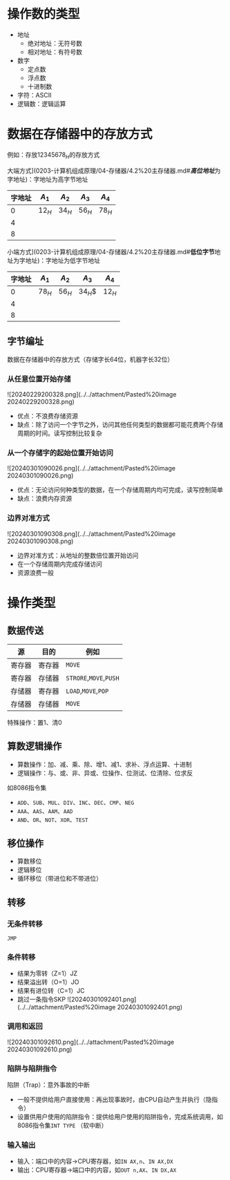 # 操作数的类型

- 地址
  - 绝对地址：无符号数
  - 相对地址：有符号数
- 数字
  - 定点数
  - 浮点数
  - 十进制数
- 字符：ASCII
- 逻辑数：逻辑运算

# 数据在存储器中的存放方式

例如：存放${12345678}_H$的存放方式

大端方式](0203-计算机组成原理/04-存储器/4.2%20主存储器.md#***高位地址***为字地址)：字地址为高字节地址

|字地址|$A_1$|$A_2$|$A_3$|$A_4$|
|-|-|-|-|-|
|0|$12_H$|$34_H$|$56_H$|$78_H$|
|4|||||
|8|||||

小端方式](0203-计算机组成原理/04-存储器/4.2%20主存储器.md#**低位字节**地址为字地址)：字地址为低字节地址

|字地址|$A_1$|$A_2$|$A_3$|$A_4$|
|-|-|-|-|-|
|0|$78_H$|$56_H$|$34_H$$|$12_H$|
|4|||||
|8|||||

## 字节编址

数据在存储器中的存放方式（存储字长64位，机器字长32位）

### 从任意位置开始存储

![20240229200328.png](../../attachment/Pasted%20image 20240229200328.png)

- 优点：不浪费存储资源
- 缺点：除了访问一个字节之外，访问其他任何类型的数据都可能花费两个存储周期的时间。读写控制比较复杂

### 从一个存储字的起始位置开始访问

![20240301090026.png](../../attachment/Pasted%20image 20240301090026.png)

- 优点：无论访问何种类型的数据，在一个存储周期内均可完成，读写控制简单
- 缺点：浪费内存资源

### 边界对准方式

![20240301090308.png](../../attachment/Pasted%20image 20240301090308.png)

- 边界对准方式：从地址的整数倍位置开始访问
- 在一个存储周期内完成存储访问
- 资源浪费一般

# 操作类型

## 数据传送

|源|目的|例如|
|-|-|-|
|寄存器|寄存器|`MOVE`|
|寄存器|存储器|`STRORE`,`MOVE`,`PUSH`|
|存储器|寄存器|`LOAD`,`MOVE`,`POP`|
|存储器|存储器|`MOVE`|

特殊操作：置1、清0

## 算数逻辑操作

- 算数操作：加、减、乘、除、增1、减1、求补、浮点运算、十进制
- 逻辑操作：与、或、非、异或、位操作、位测试、位清除、位求反

如8086指令集

- `ADD`、`SUB`、`MUL`、`DIV`、`INC`、`DEC`、`CMP`、`NEG`
- `AAA`、`AAS`、`AAM`、`AAD`
- `AND`、`OR`、`NOT`、`XOR`、`TEST`

## 移位操作

- 算数移位
- 逻辑移位
- 循环移位（带进位和不带进位）

## 转移

### 无条件转移

`JMP`

### 条件转移

- 结果为零转（Z=1）JZ
- 结果溢出转（O=1）JO
- 结果有进位转（C=1）JC
- 跳过一条指令SKP
![20240301092401.png](../../attachment/Pasted%20image 20240301092401.png)

### 调用和返回

![20240301092610.png](../../attachment/Pasted%20image 20240301092610.png)

### 陷阱与陷阱指令

陷阱（Trap）：意外事故的中断

- 一般不提供给用户直接使用：再出现事故时，由CPU自动产生并执行（隐指令）
- 设置供用户使用的陷阱指令：提供给用户使用的陷阱指令，完成系统调用，如8086指令集`INT TYPE` （软中断）

### 输入输出

- 输入：端口中的内容->CPU寄存器，如`IN AX,n`、`IN AX,DX`
- 输出：CPU寄存器->端口中的内容，如`OUT n,AX`、`IN DX,AX`
